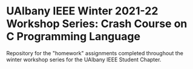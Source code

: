 # UAlbany IEEE Winter 2021-22 Workshop Series: Crash Course on C Programming Language

Repository for the "homework" assignments completed throughout the winter workshop series for the UAlbany IEEE Student Chapter.
